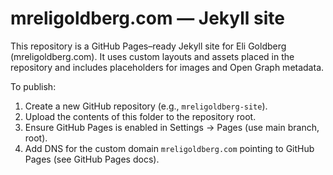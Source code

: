 # mreligoldberg.com — Jekyll site

This repository is a GitHub Pages–ready Jekyll site for Eli Goldberg (mreligoldberg.com).
It uses custom layouts and assets placed in the repository and includes placeholders for images and Open Graph metadata.

To publish:
1. Create a new GitHub repository (e.g., `mreligoldberg-site`).
2. Upload the contents of this folder to the repository root.
3. Ensure GitHub Pages is enabled in Settings → Pages (use main branch, root).
4. Add DNS for the custom domain `mreligoldberg.com` pointing to GitHub Pages (see GitHub Pages docs).
